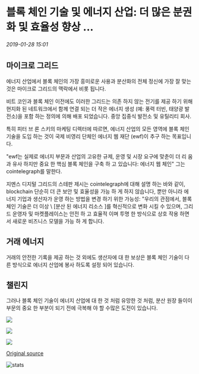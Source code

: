 # 블록 체인 기술 및 에너지 산업: 더 많은 분권 화 및 효율성 향상 ...

###### 2019-01-28 15:01

## 마이크로 그리드

에너지 산업에서 블록 체인의 가장 흥미로운 사용과 분산화의 전체 정신에 가장 잘 맞는 것은 마이크로 그리드의 맥락에서 비롯 됩니다.

비트 코인과 블록 체인 이전에도 이러한 그리드는 의존 하지 않는 전기를 제공 하기 위해 현지화 된 네트워크에서 함께 연결 되는 더 작은 에너지 생성 (예: 풍력 터빈, 태양광 발전소)을 포함 하는 정의에 의해 배포 되었습니다. 중앙 집중식 발전소 및 유틸리티 회사.

특히 피터 브 론 스키의 마케팅 디렉터에 따르면, 에너지 산업의 모든 영역에 블록 체인 기술을 도입 하는 것이 국제 비영리 단체인 에너지 웹 재단 (ewf)이 추구 하는 목표입니다.

"ewf는 실제로 에너지 부문과 산업의 고유한 규제, 운영 및 시장 요구에 맞춘이 더 리 움과 유사 하지만 중요 한 핵심 블록 체인을 구축 하 고 있습니다: 에너지 웹 체인" 그는 cointelegraph를 말한다.

지멘스 디지털 그리드의 스테판 제시는 cointelegraph에 대해 설명 하는 바와 같이, blockchain 단순히 더 큰 보안 및 효율성을 가능 하 게 하지 않습니다, 뿐만 아니라 에너지 기업과 생산자가 운영 하는 방법을 변경 하기 위한 가능성: "우리의 관점에서, 블록 체인 기술은 더 이상 \ [분산 된 에너지 리소스 \]를 혁신적으로 변화 시킬 수 있으며, 그리드 운영자 및 마켓플레이스는 안전 하 고 효율적 이며 투명 한 방식으로 상호 작용 하면서 새로운 비즈니스 모델을 가능 하 게 합니다.

## 거래 에너지

거래의 안전한 기록을 제공 하는 것 외에도 생산자에 대 한 보상은 블록 체인 기술이 다른 방식으로 에너지 산업에 봉사 하도록 설정 되어 있습니다.

## 챌린지

그러나 블록 체인 기술이 에너지 산업에 대 한 것 처럼 유망한 것 처럼, 분산 원장 들이이 부문의 중요 한 부분이 되기 전에 극복해 야 할 수많은 도전이 있습니다.

![](https://s3.cointelegraph.com/storage/uploads/view/f2b074fdc33f0c8279358cc5f646d0db.jpg)

![](https://s3.cointelegraph.com/storage/uploads/view/bcf18bfe96735c65e31d049317ae196a.png)

![](https://s3.cointelegraph.com/storage/uploads/view/2af4ca830327265b1f7ae05784c314dd.jpg)

[Original source](https://cointelegraph.com/news/blockchain-tech-and-the-energy-industry-more-decentralization-and-greater-efficiency)

![stats](https://c.statcounter.com/11760860/0/a89fa40b/1/ "stats")